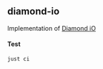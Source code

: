## diamond-io

Implementation of [Diamond iO](https://eprint.iacr.org/2025/236)

#### Test

```
just ci
```